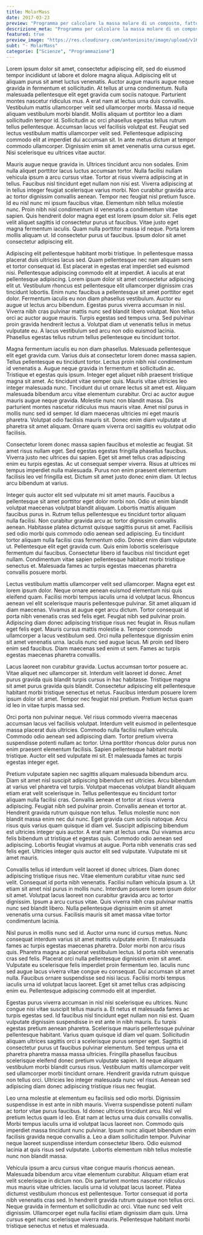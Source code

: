 ```yaml
---
title: MolarMass
date: 2017-03-23
preview: "Programma per calcolare la massa molare di un composto, fatto in python."
descrizione_meta: "Programma per calcolare la massa molare di un composto, fatto in python."
featured: true
preview_image: "https://res.cloudinary.com/antoniosite/image/upload/v1600508570/Immagini_post/video_image--HVFHnnz9_xqqro1.jpg"
subt: "- MolarMass"
categorie: ["Scienze", "Programmazione"]
---
```

Lorem ipsum dolor sit amet, consectetur adipiscing elit, sed do eiusmod tempor incididunt ut labore et dolore magna aliqua. Adipiscing elit ut aliquam purus sit amet luctus venenatis. Auctor augue mauris augue neque gravida in fermentum et sollicitudin. At tellus at urna condimentum. Nulla malesuada pellentesque elit eget gravida cum sociis natoque. Parturient montes nascetur ridiculus mus. A erat nam at lectus urna duis convallis. Vestibulum mattis ullamcorper velit sed ullamcorper morbi. Massa id neque aliquam vestibulum morbi blandit. Mollis aliquam ut porttitor leo a diam sollicitudin tempor id. Sollicitudin ac orci phasellus egestas tellus rutrum tellus pellentesque. Accumsan lacus vel facilisis volutpat est. Feugiat sed lectus vestibulum mattis ullamcorper velit sed. Pellentesque adipiscing commodo elit at imperdiet dui accumsan sit. In ante metus dictum at tempor commodo ullamcorper. Dignissim enim sit amet venenatis urna cursus eget. Nisi scelerisque eu ultrices vitae auctor.

Mauris augue neque gravida in. Ultrices tincidunt arcu non sodales. Enim nulla aliquet porttitor lacus luctus accumsan tortor. Nulla facilisi nullam vehicula ipsum a arcu cursus vitae. Tortor at risus viverra adipiscing at in tellus. Faucibus nisl tincidunt eget nullam non nisi est. Viverra adipiscing at in tellus integer feugiat scelerisque varius morbi. Non curabitur gravida arcu ac tortor dignissim convallis aenean. Tempor nec feugiat nisl pretium fusce. Id eu nisl nunc mi ipsum faucibus vitae. Elementum nibh tellus molestie nunc. Proin nibh nisl condimentum id venenatis a condimentum vitae sapien. Quis hendrerit dolor magna eget est lorem ipsum dolor sit. Felis eget velit aliquet sagittis id consectetur purus ut faucibus. Vitae justo eget magna fermentum iaculis. Quam nulla porttitor massa id neque. Porta lorem mollis aliquam ut. Id consectetur purus ut faucibus. Ipsum dolor sit amet consectetur adipiscing elit.

Adipiscing elit pellentesque habitant morbi tristique. In pellentesque massa placerat duis ultricies lacus sed. Quam pellentesque nec nam aliquam sem et tortor consequat id. Est placerat in egestas erat imperdiet sed euismod nisi. Pellentesque adipiscing commodo elit at imperdiet. A iaculis at erat pellentesque adipiscing. Lorem ipsum dolor sit amet consectetur adipiscing elit ut. Vestibulum rhoncus est pellentesque elit ullamcorper dignissim cras tincidunt lobortis. Enim nunc faucibus a pellentesque sit amet porttitor eget dolor. Fermentum iaculis eu non diam phasellus vestibulum. Auctor eu augue ut lectus arcu bibendum. Egestas purus viverra accumsan in nisl. Viverra nibh cras pulvinar mattis nunc sed blandit libero volutpat. Non tellus orci ac auctor augue mauris. Turpis egestas sed tempus urna. Sed pulvinar proin gravida hendrerit lectus a. Volutpat diam ut venenatis tellus in metus vulputate eu. A lacus vestibulum sed arcu non odio euismod lacinia. Phasellus egestas tellus rutrum tellus pellentesque eu tincidunt tortor.

Magna fermentum iaculis eu non diam phasellus. Malesuada pellentesque elit eget gravida cum. Varius duis at consectetur lorem donec massa sapien. Tellus pellentesque eu tincidunt tortor. Lectus proin nibh nisl condimentum id venenatis a. Augue neque gravida in fermentum et sollicitudin ac. Tristique et egestas quis ipsum. Integer eget aliquet nibh praesent tristique magna sit amet. Ac tincidunt vitae semper quis. Mauris vitae ultricies leo integer malesuada nunc. Tincidunt dui ut ornare lectus sit amet est. Aliquam malesuada bibendum arcu vitae elementum curabitur. Orci ac auctor augue mauris augue neque gravida. Molestie nunc non blandit massa. Dis parturient montes nascetur ridiculus mus mauris vitae. Amet nisl purus in mollis nunc sed id semper. Id diam maecenas ultricies mi eget mauris pharetra. Volutpat odio facilisis mauris sit. Donec enim diam vulputate ut pharetra sit amet aliquam. Ornare quam viverra orci sagittis eu volutpat odio facilisis.

Consectetur lorem donec massa sapien faucibus et molestie ac feugiat. Sit amet risus nullam eget. Sed egestas egestas fringilla phasellus faucibus. Viverra justo nec ultrices dui sapien. Eget sit amet tellus cras adipiscing enim eu turpis egestas. Ac ut consequat semper viverra. Risus at ultrices mi tempus imperdiet nulla malesuada. Purus non enim praesent elementum facilisis leo vel fringilla est. Dictum sit amet justo donec enim diam. Ut lectus arcu bibendum at varius.

Integer quis auctor elit sed vulputate mi sit amet mauris. Faucibus a pellentesque sit amet porttitor eget dolor morbi non. Odio ut enim blandit volutpat maecenas volutpat blandit aliquam. Lobortis mattis aliquam faucibus purus in. Rutrum tellus pellentesque eu tincidunt tortor aliquam nulla facilisi. Non curabitur gravida arcu ac tortor dignissim convallis aenean. Habitasse platea dictumst quisque sagittis purus sit amet. Facilisis sed odio morbi quis commodo odio aenean sed adipiscing. Eu tincidunt tortor aliquam nulla facilisi cras fermentum odio. Donec enim diam vulputate ut. Pellentesque elit eget gravida cum. Quis enim lobortis scelerisque fermentum dui faucibus. Consectetur libero id faucibus nisl tincidunt eget nullam. Condimentum vitae sapien pellentesque habitant morbi tristique senectus et. Malesuada fames ac turpis egestas maecenas pharetra convallis posuere morbi.

Lectus vestibulum mattis ullamcorper velit sed ullamcorper. Magna eget est lorem ipsum dolor. Neque ornare aenean euismod elementum nisi quis eleifend quam. Facilisi morbi tempus iaculis urna id volutpat lacus. Rhoncus aenean vel elit scelerisque mauris pellentesque pulvinar. Sit amet aliquam id diam maecenas. Vivamus at augue eget arcu dictum. Tortor consequat id porta nibh venenatis cras sed felis eget. Feugiat nibh sed pulvinar proin. Adipiscing diam donec adipiscing tristique risus nec feugiat in. Risus nullam eget felis eget. Mauris cursus mattis molestie a. Tempor commodo ullamcorper a lacus vestibulum sed. Orci nulla pellentesque dignissim enim sit amet venenatis urna. Iaculis nunc sed augue lacus. Mi proin sed libero enim sed faucibus. Diam maecenas sed enim ut sem. Fames ac turpis egestas maecenas pharetra convallis.

Lacus laoreet non curabitur gravida. Luctus accumsan tortor posuere ac. Vitae aliquet nec ullamcorper sit. Interdum velit laoreet id donec. Amet purus gravida quis blandit turpis cursus in hac habitasse. Tristique magna sit amet purus gravida quis blandit. Consectetur adipiscing elit pellentesque habitant morbi tristique senectus et netus. Faucibus interdum posuere lorem ipsum dolor sit amet. Tempor nec feugiat nisl pretium. Pretium lectus quam id leo in vitae turpis massa sed.

Orci porta non pulvinar neque. Vel risus commodo viverra maecenas accumsan lacus vel facilisis volutpat. Interdum velit euismod in pellentesque massa placerat duis ultricies. Commodo nulla facilisi nullam vehicula. Commodo odio aenean sed adipiscing diam. Tortor pretium viverra suspendisse potenti nullam ac tortor. Urna porttitor rhoncus dolor purus non enim praesent elementum facilisis. Sapien pellentesque habitant morbi tristique. Auctor elit sed vulputate mi sit. Et malesuada fames ac turpis egestas integer eget.

Pretium vulputate sapien nec sagittis aliquam malesuada bibendum arcu. Diam sit amet nisl suscipit adipiscing bibendum est ultricies. Arcu bibendum at varius vel pharetra vel turpis. Volutpat maecenas volutpat blandit aliquam etiam erat velit scelerisque in. Tellus pellentesque eu tincidunt tortor aliquam nulla facilisi cras. Convallis aenean et tortor at risus viverra adipiscing. Feugiat nibh sed pulvinar proin. Convallis aenean et tortor at. Hendrerit gravida rutrum quisque non tellus. Tellus molestie nunc non blandit massa enim nec dui nunc. Eget gravida cum sociis natoque. Arcu risus quis varius quam quisque id diam vel. Suscipit adipiscing bibendum est ultricies integer quis auctor. A erat nam at lectus urna. Dui vivamus arcu felis bibendum ut tristique et egestas quis. Commodo odio aenean sed adipiscing. Lobortis feugiat vivamus at augue. Porta nibh venenatis cras sed felis eget. Ultricies integer quis auctor elit sed vulputate. Vulputate mi sit amet mauris.

Convallis tellus id interdum velit laoreet id donec ultrices. Diam donec adipiscing tristique risus nec. Vitae elementum curabitur vitae nunc sed velit. Consequat id porta nibh venenatis. Facilisi nullam vehicula ipsum a. Ut etiam sit amet nisl purus in mollis nunc. Interdum posuere lorem ipsum dolor sit amet. Volutpat lacus laoreet non curabitur gravida arcu ac tortor dignissim. Ipsum a arcu cursus vitae. Quis viverra nibh cras pulvinar mattis nunc sed blandit libero. Nulla pellentesque dignissim enim sit amet venenatis urna cursus. Facilisis mauris sit amet massa vitae tortor condimentum lacinia.

Nisl purus in mollis nunc sed id. Auctor urna nunc id cursus metus. Nunc consequat interdum varius sit amet mattis vulputate enim. Et malesuada fames ac turpis egestas maecenas pharetra. Dolor morbi non arcu risus quis. Pharetra magna ac placerat vestibulum lectus. Id porta nibh venenatis cras sed felis. Placerat orci nulla pellentesque dignissim enim sit amet. Vulputate eu scelerisque felis imperdiet proin fermentum leo. Iaculis nunc sed augue lacus viverra vitae congue eu consequat. Dui accumsan sit amet nulla. Faucibus ornare suspendisse sed nisi lacus. Facilisi morbi tempus iaculis urna id volutpat lacus laoreet. Eget sit amet tellus cras adipiscing enim eu. Pellentesque adipiscing commodo elit at imperdiet.

Egestas purus viverra accumsan in nisl nisi scelerisque eu ultrices. Nunc congue nisi vitae suscipit tellus mauris a. Et netus et malesuada fames ac turpis egestas sed. Id faucibus nisl tincidunt eget nullam non nisi est. Quam vulputate dignissim suspendisse in est ante in nibh mauris. Eu turpis egestas pretium aenean pharetra. Scelerisque mauris pellentesque pulvinar pellentesque habitant. Varius quam quisque id diam vel quam. Sollicitudin aliquam ultrices sagittis orci a scelerisque purus semper eget. Sagittis id consectetur purus ut faucibus pulvinar elementum. Sed tempus urna et pharetra pharetra massa massa ultricies. Fringilla phasellus faucibus scelerisque eleifend donec pretium vulputate sapien. Id neque aliquam vestibulum morbi blandit cursus risus. Vestibulum mattis ullamcorper velit sed ullamcorper morbi tincidunt ornare. Hendrerit gravida rutrum quisque non tellus orci. Ultricies leo integer malesuada nunc vel risus. Aenean sed adipiscing diam donec adipiscing tristique risus nec feugiat.

Leo urna molestie at elementum eu facilisis sed odio morbi. Dignissim suspendisse in est ante in nibh mauris. Viverra suspendisse potenti nullam ac tortor vitae purus faucibus. Id donec ultrices tincidunt arcu. Nisl vel pretium lectus quam id leo. Erat nam at lectus urna duis convallis convallis. Morbi tempus iaculis urna id volutpat lacus laoreet non. Commodo quis imperdiet massa tincidunt nunc pulvinar. Ipsum nunc aliquet bibendum enim facilisis gravida neque convallis a. Leo a diam sollicitudin tempor. Pulvinar neque laoreet suspendisse interdum consectetur libero. Odio euismod lacinia at quis risus sed vulputate. Lobortis elementum nibh tellus molestie nunc non blandit massa.

Vehicula ipsum a arcu cursus vitae congue mauris rhoncus aenean. Malesuada bibendum arcu vitae elementum curabitur. Aliquam etiam erat velit scelerisque in dictum non. Dis parturient montes nascetur ridiculus mus mauris vitae ultricies. Iaculis urna id volutpat lacus laoreet. Platea dictumst vestibulum rhoncus est pellentesque. Tortor consequat id porta nibh venenatis cras sed. In hendrerit gravida rutrum quisque non tellus orci. Neque gravida in fermentum et sollicitudin ac orci. Vitae nunc sed velit dignissim. Ullamcorper eget nulla facilisi etiam dignissim diam quis. Urna cursus eget nunc scelerisque viverra mauris. Pellentesque habitant morbi tristique senectus et netus et malesuada.
